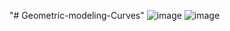 "# Geometric-modeling-Curves" 
![image](https://github.com/santadaniel/Geometric-modeling-Curves/assets/133907502/3df76888-6fd1-4e42-877d-40a1d34001cf)
![image](https://github.com/santadaniel/Geometric-modeling-Curves/assets/133907502/11b0cca0-f953-4fa4-834e-06d95c489d36)

